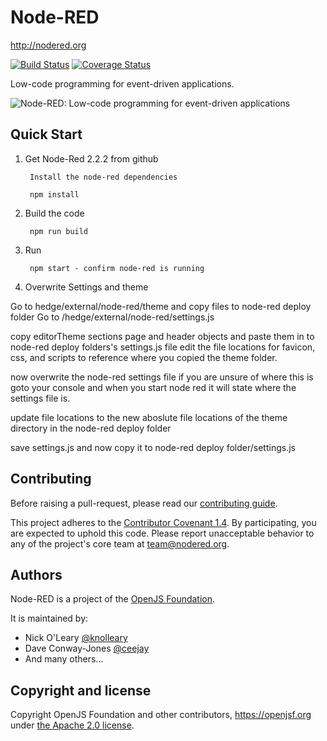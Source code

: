 # Node-RED

http://nodered.org

[![Build Status](https://travis-ci.org/node-red/node-red.svg?branch=master)](https://travis-ci.org/node-red/node-red)
[![Coverage Status](https://coveralls.io/repos/node-red/node-red/badge.svg?branch=master)](https://coveralls.io/r/node-red/node-red?branch=master)

Low-code programming for event-driven applications.

![Node-RED: Low-code programming for event-driven applications](http://nodered.org/images/node-red-screenshot.png)

## Quick Start

1. Get Node-Red 2.2.2 from github

        Install the node-red dependencies

        npm install

2. Build the code

        npm run build

3. Run

        npm start - confirm node-red is running

4. Overwrite Settings and theme

Go to hedge/external/node-red/theme and copy files to node-red deploy folder
Go to /hedge/external/node-red/settings.js

copy editorTheme sections page and header objects and paste them in to node-red deploy folders's settings.js file
edit the file locations for favicon, css, and scripts to reference where you copied the theme folder.

now overwrite the node-red settings file if you are unsure of where this is goto your console and when you start node red it will state where the settings file is.

update file locations to the new aboslute file locations of the theme directory in the node-red deploy folder

save settings.js and now copy it to node-red deploy folder/settings.js


## Contributing

Before raising a pull-request, please read our
[contributing guide](https://github.com/node-red/node-red/blob/master/CONTRIBUTING.md).

This project adheres to the [Contributor Covenant 1.4](http://contributor-covenant.org/version/1/4/).
 By participating, you are expected to uphold this code. Please report unacceptable
 behavior to any of the project's core team at team@nodered.org.

## Authors

Node-RED is a project of the [OpenJS Foundation](http://openjsf.org).

It is maintained by:

 * Nick O'Leary [@knolleary](http://twitter.com/knolleary)
 * Dave Conway-Jones [@ceejay](http://twitter.com/ceejay)
 * And many others...


## Copyright and license

Copyright OpenJS Foundation and other contributors, https://openjsf.org under [the Apache 2.0 license](LICENSE).
